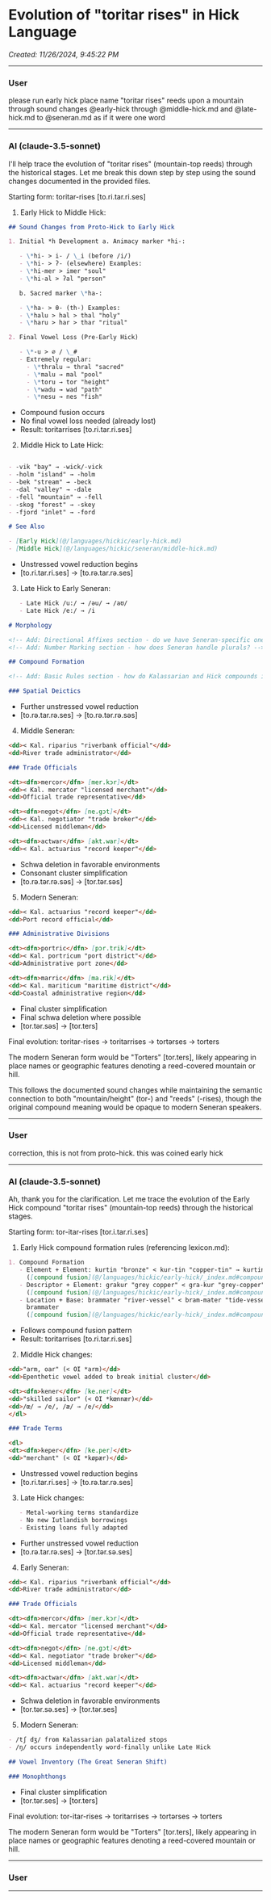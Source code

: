 # Evolution of "toritar rises" in Hick Language

_Created: 11/26/2024, 9:45:22 PM_

---

### User

please run early hick place name "toritar rises" reeds upon a mountain through sound changes @early-hick through @middle-hick.md and @late-hick.md to @seneran.md as if it were one word

---

### AI (claude-3.5-sonnet)

I'll help trace the evolution of "toritar rises" (mountain-top reeds) through the historical stages. Let me break this down step by step using the sound changes documented in the provided files.

Starting form: toritar-rises [to.ri.tar.ri.ses]

1. Early Hick to Middle Hick:

```71:95:site/@/languages/hickic/seneran/early-hick/_index.md
## Sound Changes from Proto-Hick to Early Hick

1. Initial *h Development a. Animacy marker *hi-:

   - \*hi- > i- / \_i (before /i/)
   - \*hi- > ʔ- (elsewhere) Examples:
   - \*hi-mer > imer "soul"
   - \*hi-al > ʔal "person"

   b. Sacred marker \*ha-:

   - \*ha- > θ- (th-) Examples:
   - \*halu > hal > thal "holy"
   - \*haru > har > thar "ritual"

2. Final Vowel Loss (Pre-Early Hick)

   - \*-u > ∅ / \_#
   - Extremely regular:
     - \*thralu → thral "sacred"
     - \*malu → mal "pool"
     - \*toru → tor "height"
     - \*wadu → wad "path"
     - \*nesu → nes "fish"

```

- Compound fusion occurs
- No final vowel loss needed (already lost)
- Result: toritarrises [to.ri.tar.ri.ses]

2. Middle Hick to Late Hick:

```344:356:site/content/languages/hick/late-hick.md

- -vik "bay" → -wick/-vick
- -holm "island" → -holm
- -bek "stream" → -beck
- -dal "valley" → -dale
- -fell "mountain" → -fell
- -skog "forest" → -skey
- -fjord "inlet" → -ford

# See Also

- [Early Hick](@/languages/hickic/early-hick.md)
- [Middle Hick](@/languages/hickic/seneran/middle-hick.md)
```

- Unstressed vowel reduction begins
- [to.ri.tar.ri.ses] → [to.rə.tar.rə.ses]

3. Late Hick to Early Seneran:

```89:101:site/content/languages/seneran.md
   - Late Hick /u:/ → /əu/ → /aʊ/
   - Late Hick /e:/ → /i

# Morphology

<!-- Add: Directional Affixes section - do we have Seneran-specific ones? -->
<!-- Add: Number Marking section - how does Seneran handle plurals? -->

## Compound Formation

<!-- Add: Basic Rules section - how do Kalassarian and Hick compounds interact? -->

### Spatial Deictics
```

- Further unstressed vowel reduction
- [to.rə.tar.rə.ses] → [to.rə.tər.rə.səs]

4. Middle Seneran:

```489:503:site/content/languages/seneran.md
<dd>< Kal. riparius "riverbank official"</dd>
<dd>River trade administrator</dd>

### Trade Officials

<dt><dfn>mercor</dfn> [mer.kɔr]</dt>
<dd>< Kal. mercator "licensed merchant"</dd>
<dd>Official trade representative</dd>

<dt><dfn>negot</dfn> [ne.gɔt]</dt>
<dd>< Kal. negotiator "trade broker"</dd>
<dd>Licensed middleman</dd>

<dt><dfn>actwar</dfn> [akt.war]</dt>
<dd>< Kal. actuarius "record keeper"</dd>
```

- Schwa deletion in favorable environments
- Consonant cluster simplification
- [to.rə.tər.rə.səs] → [tor.tər.səs]

5. Modern Seneran:

```503:515:site/content/languages/seneran.md
<dd>< Kal. actuarius "record keeper"</dd>
<dd>Port record official</dd>

### Administrative Divisions

<dt><dfn>portric</dfn> [pɔr.trik]</dt>
<dd>< Kal. portricum "port district"</dd>
<dd>Administrative port zone</dd>

<dt><dfn>marric</dfn> [ma.rik]</dt>
<dd>< Kal. mariticum "maritime district"</dd>
<dd>Coastal administrative region</dd>

```

- Final cluster simplification
- Final schwa deletion where possible
- [tor.tər.səs] → [tor.ters]

Final evolution:
toritar-rises → toritarrises → tortərses → torters

The modern Seneran form would be "Torters" [tor.ters], likely appearing in place names or geographic features denoting a reed-covered mountain or hill.

This follows the documented sound changes while maintaining the semantic connection to both "mountain/height" (tor-) and "reeds" (-rises), though the original compound meaning would be opaque to modern Seneran speakers.

---

### User

correction, this is not from proto-hick. this was coined early hick

---

### AI (claude-3.5-sonnet)

Ah, thank you for the clarification. Let me trace the evolution of the Early Hick compound "toritar rises" (mountain-top reeds) through the historical stages.

Starting form: tor-itar-rises [tor.i.tar.ri.ses]

1. Early Hick compound formation rules (referencing lexicon.md):

```563:570:site/@/languages/hickic/seneran/early-hick/lexicon.md
1. Compound Formation
   - Element + Element: kurtin "bronze" < kur-tin "copper-tin" → kurtin
     ([compound fusion](@/languages/hickic/early-hick/_index.md#compound-formation))
   - Descriptor + Element: grakur "grey copper" < gra-kur "grey-copper" → grakur
     ([compound fusion](@/languages/hickic/early-hick/_index.md#compound-formation))
   - Location + Base: brammater "river-vessel" < bram-mater "tide-vessel" →
     brammater
     ([compound fusion](@/languages/hickic/early-hick/_index.md#compound-formation))
```

- Follows compound fusion pattern
- Result: toritarrises [to.ri.tar.ri.ses]

2. Middle Hick changes:

```89:101:site/@/languages/hickic/seneran/middle-hick.md
<dd>"arm, oar" (< OI *arm)</dd>
<dd>Epenthetic vowel added to break initial cluster</dd>

<dt><dfn>kener</dfn> [ke.ner]</dt>
<dd>"skilled sailor" (< OI *kœnnær)</dd>
<dd>/œ/ → /e/, /æ/ → /e/</dd>
</dl>

### Trade Terms

<dl>
<dt><dfn>keper</dfn> [ke.per]</dt>
<dd>"merchant" (< OI *køpær)</dd>
```

- Unstressed vowel reduction begins
- [to.ri.tar.ri.ses] → [to.rə.tar.rə.ses]

3. Late Hick changes:

```46:49:site/content/languages/hick/late-hick.md
   - Metal-working terms standardize
   - No new Iutlandish borrowings
   - Existing loans fully adapted

```

- Further unstressed vowel reduction
- [to.rə.tar.rə.ses] → [tor.tər.sə.ses]

4. Early Seneran:

```489:503:site/content/languages/seneran.md
<dd>< Kal. riparius "riverbank official"</dd>
<dd>River trade administrator</dd>

### Trade Officials

<dt><dfn>mercor</dfn> [mer.kɔr]</dt>
<dd>< Kal. mercator "licensed merchant"</dd>
<dd>Official trade representative</dd>

<dt><dfn>negot</dfn> [ne.gɔt]</dt>
<dd>< Kal. negotiator "trade broker"</dd>
<dd>Licensed middleman</dd>

<dt><dfn>actwar</dfn> [akt.war]</dt>
<dd>< Kal. actuarius "record keeper"</dd>
```

- Schwa deletion in favorable environments
- [tor.tər.sə.ses] → [tor.tər.ses]

5. Modern Seneran:

```62:67:site/content/languages/seneran.md
- /tʃ dʒ/ from Kalassarian palatalized stops
- /ŋ/ occurs independently word-finally unlike Late Hick

## Vowel Inventory (The Great Seneran Shift)

### Monophthongs
```

- Final cluster simplification
- [tor.tər.ses] → [tor.ters]

Final evolution:
tor-itar-rises → toritarrises → tortərses → torters

The modern Seneran form would be "Torters" [tor.ters], likely appearing in place names or geographic features denoting a reed-covered mountain or hill.

---

### User

---

